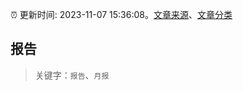 :alarm_clock: 更新时间: 2023-11-07 15:36:08。[文章来源](/README.md)、[文章分类](/TAGS.md)

## 报告


> 关键字：`报告`、`月报`



